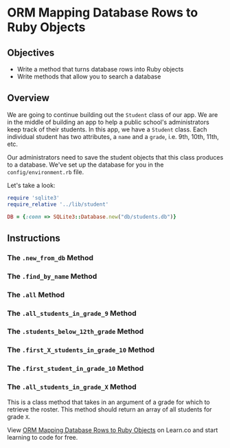 # ORM Mapping Database Rows to Ruby Objects

## Objectives

- Write a method that turns database rows into Ruby objects
- Write methods that allow you to search a database

## Overview

We are going to continue building out the `Student` class of our app. We are in
the middle of building an app to help a public school's administrators keep
track of their students. In this app, we have a `Student` class. Each individual
student has two attributes, a `name` and a `grade`, i.e. 9th, 10th, 11th, etc.

Our administrators need to save the student objects that this class produces to
a database. We've set up the database for you in the `config/environment.rb`
file.

Let's take a look:

```ruby
require 'sqlite3'
require_relative '../lib/student'

DB = {:conn => SQLite3::Database.new("db/students.db")}
```
<!-- 
Your connection to the database can be referred to, throughout your program,
like this: `DB[:conn]`.

So far we built the ability to create the `students` table in the database
(`Student.create_table`), drop that table (`Student.drop_table`), and `#save` a
student to the database.

Now, we will need to create a method that takes a row from the database and
turns it back into a Student object. We will call this `.new_from_db`.

Next, we want to build a couple of methods to get information from the database.
We will call these `.find_by_name` and `.all`.

Let's get started! -->

## Instructions

### The `.new_from_db` Method

<!-- This is a class method that accepts a row from the database as an argument. It
then creates a new student object based on the information in the row. Remember,
our database doesn't store Ruby objects, so we have to manually convert it
ourselves. -->

### The `.find_by_name` Method

<!-- This is a class method that accepts the name of a student. You will first run a
SQL query to get the result from the database where the student's name matches
the name passed into the argument.

Next, you will take the result and create a new student instance using the
`.new_from_db` method you just created. -->

### The `.all` Method

<!-- This is a class method that is very similar to the `.find_by_name` method. You
will not need an argument since we are returning everything in the database. Run
the SQL to return everything (`*`) from a table.

Again, you will use the `.new_from_db` method to create a student instance for
each row that comes back from the database. -->

### The `.all_students_in_grade_9` Method

<!-- This is a class method that does not need an argument. This method should return
an array of all the students in grade 9. -->

### The `.students_below_12th_grade` Method

<!-- This is a class method that does not need an argument. This method should return
an array of all the students below 12th grade. -->

### The `.first_X_students_in_grade_10` Method

<!-- This is a class method that takes in an argument of the number of students from
grade 10 to select. This method should return an array of exactly `X` number of
students. -->

### The `.first_student_in_grade_10` Method

<!-- This is a class method that does not need an argument. This should return the
first student that is in grade 10. -->

### The `.all_students_in_grade_X` Method

This is a class method that takes in an argument of a grade for which to
retrieve the roster. This method should return an array of all students for
grade `X`.

<p data-visibility='hidden'>View <a href='https://learn.co/lessons/orm-mapping-db-to-ruby-object-lab' title='ORM Mapping Database Rows to Ruby Objects'>ORM Mapping Database Rows to Ruby Objects</a> on Learn.co and start learning to code for free.</p>
